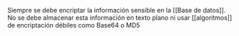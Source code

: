Siempre se debe encriptar la información sensible en la [[Base de datos]]. No se debe almacenar esta información en texto plano ni usar [[algoritmos]] de encriptación débiles como Base64 o MD5